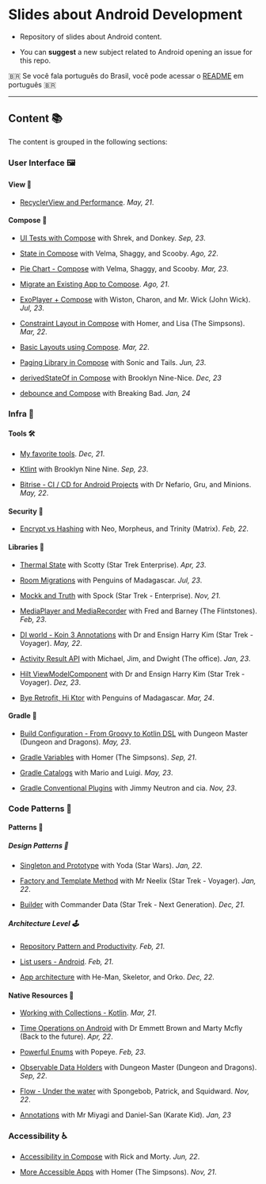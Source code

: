 # Slides about Android Development

- Repository of slides about Android content.

- You can **suggest** a new subject related to Android opening an issue for this repo.

 🇧🇷 Se você fala português do Brasil, você pode acessar o [README](README_pt-br.md) em português 🇧🇷

---

## Content 📚

The content is grouped in the following sections:

### User Interface 🖼️

#### View 🌟

- [RecyclerView and Performance](https://jamboard.google.com/d/1mjENz8hBH8C98u5Lz06GO4u1Ty13Mhr6MizVrr0WOEA/edit?usp=share_link). *May, 21*.

#### Compose 🤩

- [UI Tests with Compose](https://docs.google.com/presentation/d/14aWCAt0zquCZSQOotnayUIaQ8xXFnHO0SEhzFb_FipY/edit?usp=share_link) with Shrek, and Donkey. *Sep, 23*.

- [State in Compose](https://docs.google.com/presentation/d/1I0v9jJH3ubpS3RDosKA2IJQbhQAXZg9v1lPl4_pAr_Q/edit?usp=share_link) with Velma, Shaggy, and Scooby. *Ago, 22*.

- [Pie Chart - Compose](https://docs.google.com/presentation/d/13G8vpOUqeSwZLrFae0DeyfLucHZQRH9QqvZNOfcLwQM/edit?usp=share_link) with Velma, Shaggy, and Scooby. *Mar, 23*.

- [Migrate an Existing App to Compose](https://jamboard.google.com/d/1qj0Va2wpT2TtWoJVDlvtTtOeJ8oCSznaJ7CWdMmJaSQ/edit?usp=share_link). *Ago, 21*.

- [ExoPlayer + Compose](https://docs.google.com/presentation/d/12zpWhriXG4Y7y-SYsJYi2jmvs2PfOmw7uPbhjwWAexI/edit?usp=share_link) with Wiston, Charon, and Mr. Wick (John Wick). *Jul, 23*.

- [Constraint Layout in Compose](https://docs.google.com/presentation/d/1pjZgfBYtNLSI1d4kWWXnH3cayArsy_fLXB1kKcy6fWI/edit?usp=share_link) with Homer, and Lisa (The Simpsons). *Mar, 22*.

- [Basic Layouts using Compose](https://docs.google.com/presentation/d/1Lngv4uyb8SP5j6l1WfpSNK-896qapD1cRZi9HJZRmxw/edit?usp=share_link). *Mar, 22*.

- [Paging Library in Compose](https://docs.google.com/presentation/d/1X6s1qgUuse8sgCODfZv6sDJtJXmEWOB-xig80B_aXH0/edit?usp=share_link) with Sonic and Tails. *Jun, 23*.

- [derivedStateOf in Compose](https://docs.google.com/presentation/d/1tU9S8MuaOM9jxyo8ZVodlub6F7mQnt2-jpvtNB78-ME/edit?usp=sharing) with Brooklyn Nine-Nice. *Dec, 23*

- [debounce and Compose](https://docs.google.com/presentation/d/1jwjA1o5HGFGe4L1-ri5oBP4Y4o7o7nqGKRHXVFt-izQ/edit?usp=sharing) with Breaking Bad. *Jan, 24*

### Infra 📐

#### Tools 🛠️

- [My favorite tools](https://docs.google.com/presentation/d/1TMbNXGi3pa2l3dtEhFClwJb1uCqSZxovFSAhSlp-FkY/edit?usp=share_link). *Dec, 21*.

- [Ktlint](https://docs.google.com/presentation/d/1-LU5la1Calc4u0ki8v8PLti54HtHM03S6-MPX3RyyQc/edit?usp=share_link) with Brooklyn Nine Nine. *Sep, 23*.

- [Bitrise - CI / CD for Android Projects](https://docs.google.com/presentation/d/1r7fbqPcwh5FFjLXlXPRRajNxf_HOkAevMUyhUFeEoOQ/edit?usp=share_link) with Dr Nefario, Gru, and Minions. *May, 22*.

#### Security 🔐

- [Encrypt vs Hashing](https://docs.google.com/presentation/d/18C7JpU7OPw0mkd_PhSB1g13jEDepdHcx0Z_EQpafv7Q/edit?usp=share_link) with Neo, Morpheus, and Trinity (Matrix). *Feb, 22*.

#### Libraries 📖

- [Thermal State](https://docs.google.com/presentation/d/1qV9Pmxm3jmz4v3_lQpMSYhzk4q7pXlOkQkl1eabSQvo/edit?usp=share_link) with Scotty (Star Trek Enterprise). *Apr, 23*.

- [Room Migrations](https://docs.google.com/presentation/d/1aik2CJ6bmvAkMDW4EqpopUyoswgEmf3q0EIoUv6yuWs/edit?usp=share_link) with Penguins of Madagascar. *Jul, 23*.

- [Mockk and Truth](https://docs.google.com/presentation/d/1HtE9Tu0FIxETz-a4ihVgAgsxFt9U8-OJe33MmxkFvvE/edit?usp=share_link) with Spock (Star Trek - Enterprise). *Nov, 21*.

- [MediaPlayer and MediaRecorder](https://docs.google.com/presentation/d/1IpUAeRg1NaRmvyr-NSW1jWe1dVfM1rjwmecINBe2xvA/edit?usp=share_link) with Fred and Barney (The Flintstones). *Feb, 23*.

- [DI world - Koin 3 Annotations](https://docs.google.com/presentation/d/1N42rWSxMnc1LX5gk17sJi1_NY-R7bNxAMcTY8_afr54/edit?usp=share_link) with Dr and Ensign Harry Kim (Star Trek - Voyager). *May, 22*.

- [Activity Result API](https://docs.google.com/presentation/d/1Q6nHSaJuat2NeeGGm71UyXG_TjidFZMrW6eh0ggz8E0/edit?usp=share_link) with Michael, Jim, and Dwight (The office). *Jan, 23*.

- [Hilt ViewModelComponent](https://docs.google.com/presentation/d/1_03YGpXuoYW-GUjrlgqNsGg7Pb_K1xDUaOx39lNzdMM/edit?usp=sharing) with Dr and Ensign Harry Kim (Star Trek - Voyager). *Dez, 23*.

- [Bye Retrofit, Hi Ktor](https://docs.google.com/presentation/d/1y2TEHUy94tZIHH-llfzhbR8aKE4f37Oh7crZpetvkXw/edit?usp=sharing) with Penguins of Madagascar. *Mar, 24*.

#### Gradle 🐘

- [Build Configuration - From Groovy to Kotlin DSL](https://docs.google.com/presentation/d/1-JsNk0RaLG5py_Tvv11PVCyTrxs3XN-0i7jtlbw5G4U/edit?usp=share_link) with Dungeon Master (Dungeon and Dragons). *May, 23*.

- [Gradle Variables](https://docs.google.com/presentation/d/1tWFc_F4gPHUTKX7MXKGHcQ6b5chPRn7sVzYhnu2sIQE/edit?usp=share_link) with Homer (The Simpsons). *Sep, 21*.

- [Gradle Catalogs](https://docs.google.com/presentation/d/1yXN6_XYsbl60OsQV4FsE-vWKyHDhZfVcxPX4bkgD7sU/edit?usp=share_link) with Mario and Luigi. *May, 23*.

- [Gradle Conventional Plugins](https://docs.google.com/presentation/d/1hmRuo6SSu6WTIlo1yHd7c9iSAh26xDE6sjHsuLSeehY/edit?usp=sharing) with Jimmy Neutron and cia. *Nov, 23*.

### Code Patterns 📝

#### Patterns 🔗

##### Design Patterns 📏

- [Singleton and Prototype](https://docs.google.com/presentation/d/1fonULsnijGLmNH9_GKBwiTsbVIiiqEpMltYgQAvXiys/edit?usp=share_link) with Yoda (Star Wars). *Jan, 22*.

- [Factory and Template Method](https://docs.google.com/presentation/d/12JfbVVKEm6i5Z8DPp1xui6q_eF4TuCg9DsJXsGM2PvU/edit?usp=share_link) with Mr Neelix (Star Trek - Voyager). *Jan, 22*.

- [Builder](https://docs.google.com/presentation/d/1f0jbshpOHK1576o08HsZBxJXjwdi03j_KS80L7KP6t4/edit?usp=share_link) with Commander Data (Star Trek - Next Generation). *Dec, 21*.

##### Architecture Level 🕹️

- [Repository Pattern and Productivity](https://jamboard.google.com/d/1xYkPDpskY4yOI9VfxNsu4VED-31-PKqg8jk2R2uxLEQ/edit?usp=share_link). *Feb, 21*.

- [List users - Android](https://jamboard.google.com/d/1Pf6sXdyOSD_3Xnc6ej4iJirfK2dVtANO0umvzzo29yk/edit?usp=share_link). *Feb, 21*.

- [App architecture](https://docs.google.com/presentation/d/14QSuaO_ooxUKgknQY25GEvDIAsQ1GAqd-a5cfQti3BI/edit?usp=share_link) with He-Man, Skeletor, and Orko. *Dec, 22*.

#### Native Resources 🏁

- [Working with Collections - Kotlin](https://jamboard.google.com/d/1QXc0G4vXbFwQxip5UMOSzl8V6wBzVZZ5VGqXRdOGTqs/edit?usp=share_link). *Mar, 21*.

- [Time Operations on Android](https://docs.google.com/presentation/d/1pSRU17y2owjQez2qocSCWonARDlVSFzlopxvq-uDfcI/edit?usp=share_link) with Dr Emmett Brown and Marty Mcfly (Back to the future). *Apr, 22*.

- [Powerful Enums](https://docs.google.com/presentation/d/1So9cyXFQYxPbwMafoPUNMbSS8B3JxgexDwWFFdDIJac/edit?usp=share_link) with Popeye. *Feb, 23*.

- [Observable Data Holders](https://docs.google.com/presentation/d/1jJ7fIfCQ2l5JFQ0U9H0GEO46zWg4_3PUn8wzE6Ei02Y/edit?usp=sharing) with Dungeon Master (Dungeon and Dragons). *Sep, 22*.

- [Flow - Under the water](https://docs.google.com/presentation/d/14VLDmulVsSZH8abnzTA1rM8HCo0dFo5W5PLBC-t-WII/edit?usp=share_link) with Spongebob, Patrick, and Squidward. *Nov, 22*.

- [Annotations](https://docs.google.com/presentation/d/1KLNyLW3CORHDHhk6MdehKY1dQ03rHdh6orVryBZ8etA/edit?usp=share_link) with Mr Miyagi and Daniel-San (Karate Kid). *Jan, 23*

### Accessibility ♿️

- [Accessibility in Compose](https://docs.google.com/presentation/d/1mBwUk92Lysz5utNgvMoYJPvp6Xl1b5ssYVR6j_xuqUc/edit?usp=share_link) with Rick and Morty. *Jun, 22*.

- [More Accessible Apps](https://docs.google.com/presentation/d/198BQUaxMTh9HCSG6l8FrqteCCGYifPmNt6n8d-U3y1Y/edit?usp=share_link) with Homer (The Simpsons). *Nov, 21*.

